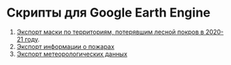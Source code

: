 # Скрипты для Google Earth Engine
1. [Экспорт маски по территориям, потерявшим лесной покров в 2020-21 году](https://code.earthengine.google.com/3d030fca178c2bb34c6a034ee5a80fde?noload=true).
2. [Экспорт информации о пожарах](https://code.earthengine.google.com/80d1c5ae87676e4c216d79cf1978b0a5?noload=true)
3. [Экспорт метеорологических данных](https://code.earthengine.google.com/3cd690f597b7116749121c62a49fcefa?noload=true)
